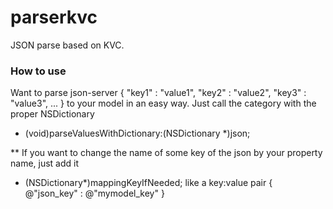# parserkvc

JSON parse based on KVC.

### How to use ###

Want to parse json-server
{
  "key1" : "value1",
  "key2" : "value2",
  "key3" : "value3",
  ...
}
to your model in an easy way. Just call the category with the proper NSDictionary
- (void)parseValuesWithDictionary:(NSDictionary *)json;

** If you want to change the name of some key of the json by your property name,
just add it 
- (NSDictionary*)mappingKeyIfNeeded;
like a key:value pair
{ @"json_key" : @"mymodel_key" }
